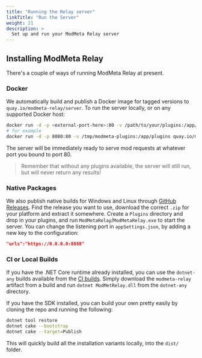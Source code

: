 ```yaml
---
title: "Running the Relay server"
linkTitle: "Run the Server"
weight: 21
description: >
  Set up and run your ModMeta Relay server
---
```


## Installing ModMeta Relay

There's a couple of ways of running ModMeta Relay at present.

### Docker

We automatically build and publish a Docker image for tagged versions to `quay.io/modmeta-relay/server`. To run the server locally, or on any supported Docker host:

```bash
docker run -d -p <external-port-here>:80 -v /path/to/your/plugins:/app/plugins quay.io/modmeta-relay/server:<your-version-here>
# for example
docker run -d -p 8080:80 -v /tmp/modmeta-plugins:/app/plugins quay.io/modmeta-relay/server:0.1.0
```

The server will be immediately ready to serve mod requests at whatever port you bound to port 80.

> Remember that without any plugins available, the server will still run, but will never return any results!

### Native Packages

We also publish native builds for Windows and Linux through [GitHub Releases](https://github.com/agc93/modmeta-relay/releases). Find the release you want to use, download the correct `.zip` for your platform and extract it somewhere. Create a `Plugins` directory and drop in your plugins, and run `ModMetaRelay`/`ModMetaRelay.exe` to start the server. You can change the listening port in `appSettings.json`, by adding a new key to the configuration:

```json
"urls":"https://0.0.0.0:8888"
```

### CI or Local Builds

If you have the .NET Core runtime already installed, you can use the `dotnet-any` builds available from the [CI builds](https://github.com/agc93/modmeta-relay/actions). Simply download the `modmeta-relay` artifact from a build and run `dotnet ModMetRelay.dll` from the `dotnet-any` directory.

If you have the SDK installed, you can build your own pretty easily by cloning the repo and running the following:

```bash
dotnet tool restore
dotnet cake --bootstrap
dotnet cake --target=Publish
```

This will quickly build all the installation variants locally, into the `dist/` folder.
